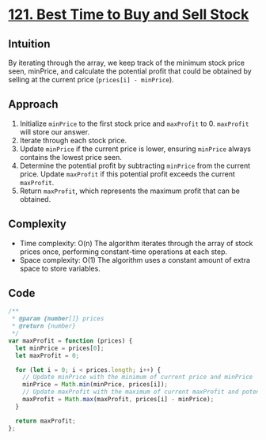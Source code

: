 # [121. Best Time to Buy and Sell Stock](https://leetcode.com/problems/best-time-to-buy-and-sell-stock/description/)

## Intuition

By iterating through the array, we keep track of the minimum stock price seen, minPrice, and calculate the potential profit that could be obtained by selling at the current price (`prices[i] - minPrice`).

## Approach

1.  Initialize `minPrice` to the first stock price and `maxProfit` to 0. `maxProfit` will store our answer.
2.  Iterate through each stock price.
3.  Update `minPrice` if the current price is lower, ensuring `minPrice` always contains the lowest price seen.
4.  Determine the potential profit by subtracting `minPrice` from the current price. Update `maxProfit` if this potential profit exceeds the current `maxProfit`.
5.  Return `maxProfit`, which represents the maximum profit that can be obtained.

## Complexity

- Time complexity: O(n) The algorithm iterates through the array of stock prices once, performing constant-time operations at each step.
- Space complexity: O(1) The algorithm uses a constant amount of extra space to store variables.

## Code

```javascript
/**
 * @param {number[]} prices
 * @return {number}
 */
var maxProfit = function (prices) {
  let minPrice = prices[0];
  let maxProfit = 0;

  for (let i = 0; i < prices.length; i++) {
    // Update minPrice with the minimum of current price and minPrice
    minPrice = Math.min(minPrice, prices[i]);
    // Update maxProfit with the maximum of current maxProfit and potential profit
    maxProfit = Math.max(maxProfit, prices[i] - minPrice);
  }

  return maxProfit;
};
```
